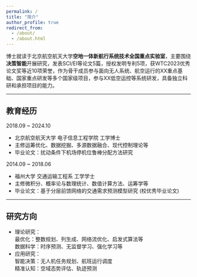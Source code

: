 ```yaml
---
permalink: /
title: "简介"
author_profile: true
redirect_from: 
  - /about/
  - /about.html
---
```


博士就读于北京航空航天大学**空地一体新航行系统技术全国重点实验室**，主要围绕**决策智能**开展研究，发表SCI/EI等论文5篇，授权发明专利5项，获WTC2023优秀论文奖等近10项荣誉，作为骨干成员参与面向无人系统、航空运行的XX重点基础、国家重点研发等多个国家级项目，参与XX低空运控等系统研发，具备独立科研和承担项目的能力。

---
## 教育经历  
2018.09 ~ 2024.10     
- 北京航空航天大学 电子信息工程学院  工学博士  
- 主修运筹优化、数据挖掘、多源数据融合、现代控制理论等  
- 毕业论文：扰动条件下机场停机位鲁棒分配方法研究   


2014.09 ~ 2018.06 
- 福州大学 交通运输工程系  工学学士 
- 主修微积分、概率论与数理统计、数值计算方法、运筹学等  
- 毕业论文：基于分层前馈网络的交通需求预测模型研究 (校优秀毕业论文)   

---
## 研究方向  
- 理论研究：  
    最优化：整数规划、列生成、网络流优化、启发式算法等  
    数据科学：时序预测、无监督学习、强化学习等  
- 应用研究：  
    智能决策：无人机任务规划、航班运行调度  
    精准认知：空域态势评估、轨迹预测  

